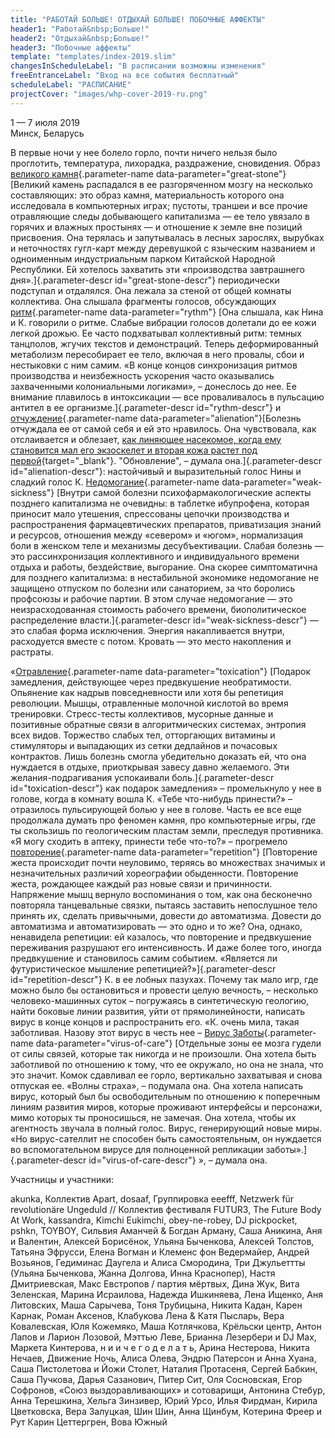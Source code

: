 ```yaml
---
title: "РАБОТАЙ БОЛЬШЕ! ОТДЫХАЙ БОЛЬШЕ! ПОБОЧНЫЕ АФФЕКТЫ"
header1: "Работай&nbsp;Больше!"
header2: "Отдыхай&nbsp;Больше!"
header3: "Побочные аффекты"
template: "templates/index-2019.slim" 
changesInScheduleLabel: "В расписании возможны изменения"
freeEntranceLabel: "Вход на все события бесплатный"
scheduleLabel: "РАСПИСАНИЕ"
projectCover: "images/whp-cover-2019-ru.png"
---
```


1 &mdash; 7 июля 2019  
Минск, Беларусь

В первые ночи у нее болело горло, почти ничего нельзя было проглотить, температура, лихорадка, раздражение, сновидения. Образ [великого камня](#){.parameter-name data-parameter="great-stone"}
[Великий камень распадался в ее разгоряченном мозгу на несколько составляющих: это образ камня, материальность которого она исследовала в компьютерных играх; пустоты, траншеи и все прочие отравляющие следы добывающего капитализма — ее тело увязало в горячих и влажных простынях — и отношение к земле вне позиций присвоения. Она терялась и запутывалась в лесных зарослях, вырубках и неточностях гугл-карт между деревушкой с языческим названием и одноименным индустриальным парком Китайской Народной Республики. Ей хотелось захватить эти «производства завтрашнего дня».]{.parameter-descr id="great-stone-descr"}
периодически подступал и отдалялся. Она лежала за стеной от общей комнаты коллектива. Она слышала фрагменты голосов, обсуждающих [ритм](#){.parameter-name data-parameter="rythm"}
[Она слышала, как Нина и К. говорили о ритме. Слабые вибрации  голосов долетали до ее кожи легкой дрожью. Ее часто подхватывал коллективный ритм: темных танцполов, жгучих текстов и демонстраций. Теперь деформированный метаболизм пересобирает ее тело, включая в него провалы, сбои и нестыковки с ним самим. «В конце концов синхронизация ритмов производства и неизбежность ускорения часто оказывались захваченными колониальными логиками», – донеслось до нее. Ее внимание плавилось в интоксикации — все проваливалось в пульсацию антител в ее организме.]{.parameter-descr id="rythm-descr"}
и [отчуждение](#){.parameter-name data-parameter="alienation"}[Болезнь отчуждала ее от самой себя и ей это нравилось. Она чувствовала, как отслаивается и облезает, [как линяющее насекомое, когда ему становится мал его экзоскелет и вторая кожа растет под первой](https://commons.wikimedia.org/wiki/File:Cicada_molting_animated-2.gif?uselang=ru){target="_blank"}. "Обновление", – думала она.]{.parameter-descr id="alienation-descr"}: настойчивый и выразительный голос Нины и сладкий голос К. [Недомогание](#){.parameter-name data-parameter="weak-sickness"}
[Внутри самой болезни психофармакологические аспекты позднего капитализма не очевидны: в таблетке ибупрофена, которая приносит мало утешения, спрессованы цепочки производства и распространения фармацевтических препаратов, приватизация знаний и ресурсов, отношения между «севером» и «югом», нормализация боли в женском теле и механизмы десубъективации. Слабая болезнь — это рассинхронизация коллективного и индивидуального времени отдыха и работы, бездействие, выгорание. Она скорее симптоматична для позднего капитализма: в нестабильной экономике недомогание не защищено отпуском по болезни или санаторием, за что боролись профсоюзы и рабочие партии. В этом случае недомогание — это неизрасходованная стоимость рабочего времени, биополитическое распределение власти.]{.parameter-descr id="weak-sickness-descr"}
— это слабая форма исключения. Энергия накапливается внутри, расходуется вместе с потом. Кровать — это место накопления и растраты.

«[Отравление](#){.parameter-name data-parameter="toxication"}
[Подарок замедления, действующее через предвкушение необратимости. Опьянение как надрыв повседневности или хотя бы репетиция революции. Мышцы, отравленные молочной кислотой во время тренировки. Стресс-тесты коллективов, мусорные данные и позитивные обратные связи в алгоритмических системах, энтропия всех видов. Торжество слабых тел, отторгающих витамины и стимуляторы и выпадающих из сетки дедлайнов и почасовых контрактов. Лишь болезнь смогла убедительно доказать ей, что она нуждается в отдыхе, приоткрывая завесу давно желаемого. Эти желания-подрагивания успокаивали боль.]{.parameter-descr id="toxication-descr"}
как подарок замедления» – промелькнуло у нее в голове, когда в комнату вошла К. «Тебе что-нибудь принести?» – отразилось пульсирующей болью у нее в голове. Часть ее все еще продолжала думать про феномен камня, про компьютерные игры, где ты скользишь по геологическим пластам земли, преследуя противника. «Я могу сходить в аптеку, принести тебе что-то?» – прогремело [повторение](#){.parameter-name data-parameter="repetition"}
[Повторение жеста происходит почти неуловимо, теряясь во множествах значимых и незначительных различий хореографии обыденности. Повторение жеста, рождающее каждый раз новые связи и причинности. Напряжение мышц вернуло воспоминания о том, как она бесконечно повторяла танцевальные связки, пытаясь заставить непослушное тело принять их, сделать привычными, довести до автоматизма. Довести до автоматизма и автоматизировать — это одно и то же? Она, однако, ненавидела репетиции: ей казалось, что повторение и предвкушение переживания разрушают его интенсивность. И даже более того, иногда предвкушение и становилось самим событием. «Является ли футуристическое мышление репетицией?»]{.parameter-descr id="repetition-descr"}
К. в ее лобных пазухах. Почему так мало игр, где можно было бы остановиться и провести целую вечность, – несколько человеко-машинных суток – погружаясь в синтетическую геологию, найти боковые линии развития, уйти от прямолинейности, написать вирус в конце концов и распространить его. «К. очень мила, такая заботливая. Назову этот вирус в честь нее – [Вирус Заботы](#){.parameter-name data-parameter="virus-of-care"}
[Отдельные зоны ее мозга гудели от силы связей, которые так никогда и не произошли. Она хотела быть заботливой по отношению к тому, что ее окружало, но она не знала, что это значит. Комок сдавливал ее горло, вертикально захватывая и снова отпуская ее. «Волны страха», – подумала она. Она хотела написать вирус, который был бы освободительным по отношению к поперечным линиям развития миров, которые проживают интерфейсы и персонажи, мимо которых ты проносишься, не замечая. Она хотела, чтобы их агентность звучала в полный голос. Вирус, генерирующий новые миры. «Но вирус-сателлит не способен быть самостоятельным, он нуждается во вспомогательном вирусе для полноценной репликации заботы».]{.parameter-descr id="virus-of-care-descr"}
», – думала она.

Участницы и участники:

akunka, Коллектив Apart, dosaaf, Группировка eeefff, Netzwerk für revolutionäre Ungeduld // Коллектив фестиваля FUTUR3, The Future Body At Work, kassandra, Kimchi Eukimchi, obey-ne-robey, DJ pickpocket, pshkn, TOYBOY, Сильвия Аманчей & Богдан Арману, Саша Аникина, Аня и Валентин, Алексей Борисёнок, Ульяна Быченкова, Алексей Толстов, Татьяна Эфрусси, Елена Вогман и Клеменс фон Ведермайер, Андрей Возьянов, Гедиминас Даугела и Алиса Смородина, Три Джульеттты (Ульяна Быченкова, Жанна Долгова, Инна Краснопер), Настя Дмитриевская, Макс Евстропов / партия мёртвых, Дина Жук, Вита Зеленская, Марина Исраилова, Надежда Ишкиняева, Лена Ищенко, Аня Литовских, Маша Сарычева, Тоня Трубицына, Никита Кадан, Карен Карнак, Роман Аксенов, Клабукова Лена & Катя Пысларь, Вера Ковалевская, Юля Кожемяко, Маша Котлячкова, Крёльски центр, Антон Лапов и Ларион Лозовой, Мэттью Леве, Брианна Лезербери и DJ Max, Маркета Кинтерова, н и и ч е г о д е л а т ь, Арина Нестерова, Никита Нечаев, Движение Ночь, Алиса Олева, Эндрю Патерсон и Анна Хуана, Саша Пистолетова и Йожи Столет, Наталия Протасеня, Сергей Бабкин, Саша Пучкова, Дарья Сазанович, Питер Сит, Оля Сосновская, Егор Софронов, «Союз выздоравливающих» и сотоварищи, Антонина Стебур, Анна Терешкина, Хельга Зинзивер, Юрий Урсо, Илья Фирдман, Кирила Цветковска, Вера Залуцкая, Шин Шин, Анна Щинбум, Котерина Фреер и Рут Карин Цеттергрен, Вова Южный
